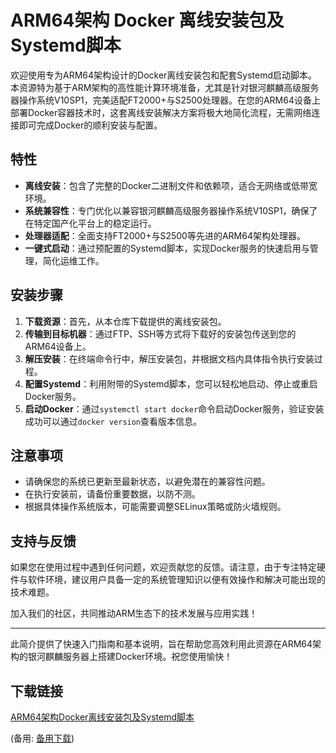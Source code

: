 # ARM64架构 Docker 离线安装包及Systemd脚本

欢迎使用专为ARM64架构设计的Docker离线安装包和配套Systemd启动脚本。本资源特为基于ARM架构的高性能计算环境准备，尤其是针对银河麒麟高级服务器操作系统V10SP1，完美适配FT2000+与S2500处理器。在您的ARM64设备上部署Docker容器技术时，这套离线安装解决方案将极大地简化流程，无需网络连接即可完成Docker的顺利安装与配置。

## 特性

- **离线安装**：包含了完整的Docker二进制文件和依赖项，适合无网络或低带宽环境。
- **系统兼容性**：专门优化以兼容银河麒麟高级服务器操作系统V10SP1，确保了在特定国产化平台上的稳定运行。
- **处理器适配**：全面支持FT2000+与S2500等先进的ARM64架构处理器。
- **一键式启动**：通过预配置的Systemd脚本，实现Docker服务的快速启用与管理，简化运维工作。

## 安装步骤

1. **下载资源**：首先，从本仓库下载提供的离线安装包。
2. **传输到目标机器**：通过FTP、SSH等方式将下载好的安装包传送到您的ARM64设备上。
3. **解压安装**：在终端命令行中，解压安装包，并根据文档内具体指令执行安装过程。
4. **配置Systemd**：利用附带的Systemd脚本，您可以轻松地启动、停止或重启Docker服务。
5. **启动Docker**：通过`systemctl start docker`命令启动Docker服务，验证安装成功可以通过`docker version`查看版本信息。

## 注意事项

- 请确保您的系统已更新至最新状态，以避免潜在的兼容性问题。
- 在执行安装前，请备份重要数据，以防不测。
- 根据具体操作系统版本，可能需要调整SELinux策略或防火墙规则。

## 支持与反馈

如果您在使用过程中遇到任何问题，欢迎贡献您的反馈。请注意，由于专注特定硬件与软件环境，建议用户具备一定的系统管理知识以便有效操作和解决可能出现的技术难题。

加入我们的社区，共同推动ARM生态下的技术发展与应用实践！

---

此简介提供了快速入门指南和基本说明，旨在帮助您高效利用此资源在ARM64架构的银河麒麟服务器上搭建Docker环境。祝您使用愉快！

## 下载链接
[ARM64架构Docker离线安装包及Systemd脚本](https://pan.quark.cn/s/2e4af3c52e1e) 

(备用: [备用下载](https://pan.baidu.com/s/1J1vP5esuroONTh7hlYHlkQ?pwd=1234))

